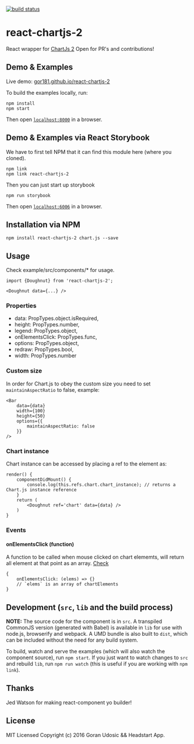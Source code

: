 [![build status](https://travis-ci.org/gor181/react-chartjs-2.svg?branch=master)](https://travis-ci.org/gor181/react-chartjs-2)

# react-chartjs-2

React wrapper for [ChartJs 2](http://www.chartjs.org/docs/#getting-started)
Open for PR's and contributions!


## Demo & Examples

Live demo: [gor181.github.io/react-chartjs-2](http://gor181.github.io/react-chartjs-2/)

To build the examples locally, run:

```
npm install
npm start
```

Then open [`localhost:8000`](http://localhost:8000) in a browser.

## Demo & Examples via React Storybook

We have to first tell NPM that it can find this module here (where you cloned).

```
npm link
npm link react-chartjs-2
```
Then you can just start up storybook

```
npm run storybook
```

Then open [`localhost:6006`](http://localhost:6006) in a browser.


## Installation via NPM

```
npm install react-chartjs-2 chart.js --save
```


## Usage

Check example/src/components/* for usage.

```
import {Doughnut} from 'react-chartjs-2';

<Doughnut data={...} />
```

### Properties

* data: PropTypes.object.isRequired,
* height: PropTypes.number,
* legend: PropTypes.object,
* onElementsClick: PropTypes.func,
* options: PropTypes.object,
* redraw: PropTypes.bool,
* width: PropTypes.number

### Custom size
In order for Chart.js to obey the custom size you need to set `maintainAspectRatio` to false, example:

```
<Bar
	data={data}
	width={100}
	height={50}
	options={{
		maintainAspectRatio: false
	}}
/>
```

### Chart instance
Chart instance can be accessed by placing a ref to the element as:

```
render() {
	componentDidMount() {
		console.log(this.refs.chart.chart_instance); // returns a Chart.js instance reference
	}
	return (
		<Doughnut ref='chart' data={data} />
	)
}
```

### Events

#### onElementsClick (function)

A function to be called when mouse clicked on chart elememts, will return all element at that point as an array. [Check](https://github.com/chartjs/Chart.js/blob/master/docs/09-Advanced.md#getelementsatevente)

```
{
	onElementsClick: (elems) => {}
	// `elems` is an array of chartElements
}
```

## Development (`src`, `lib` and the build process)

**NOTE:** The source code for the component is in `src`. A transpiled CommonJS version (generated with Babel) is available in `lib` for use with node.js, browserify and webpack. A UMD bundle is also built to `dist`, which can be included without the need for any build system.

To build, watch and serve the examples (which will also watch the component source), run `npm start`. If you just want to watch changes to `src` and rebuild `lib`, run `npm run watch` (this is useful if you are working with `npm link`).

## Thanks

Jed Watson for making react-component yo builder!

## License

MIT Licensed
Copyright (c) 2016 Goran Udosic && Headstart App.
